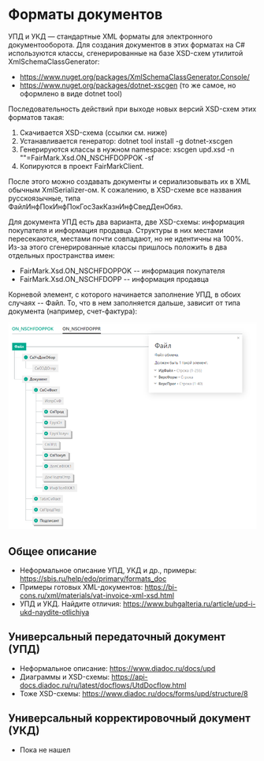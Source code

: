 ﻿# Форматы документов

УПД и УКД — стандартные XML форматы для электронного документооборота.
Для создания документов в этих форматах на C# используются классы, 
сгенерированные на базе XSD-схем утилитой XmlSchemaClassGenerator:

* https://www.nuget.org/packages/XmlSchemaClassGenerator.Console/
* https://www.nuget.org/packages/dotnet-xscgen (то же самое, но оформлено в виде dotnet tool)

Последовательность действий при выходе новых версий XSD-схем этих форматов такая:

1. Скачивается XSD-схема (ссылки см. ниже)
2. Устанавливается генератор: dotnet tool install -g dotnet-xscgen
2. Генерируются классы в нужном namespace: xscgen upd.xsd -n ""=FairMark.Xsd.ON_NSCHFDOPPOK -sf
3. Копируются в проект FairMarkClient.

После этого можно создавать документы и сериализовывать их в XML обычным XmlSerializer-ом.
К сожалению, в XSD-схеме все названия русскоязычные, типа ФайлИнфПокИнфПокГосЗакКазнИнфСведДенОбяз.

Для документа УПД есть два варианта, две XSD-схемы: информация покупателя и информация продавца.
Структуры в них местами пересекаются, местами почти совпадают, но не идентичны на 100%.
Из-за этого сгенерированные классы пришлось положить в два отдельных пространства имен:

* FairMark.Xsd.ON_NSCHFDOPPOK -- информация покупателя
* FairMark.Xsd.ON_NSCHFDOPP -- информация продавца

Корневой элемент, с которого начинается заполнение УПД, в обоих случаях -- Файл.
То, что в нем заполняется дальше, зависит от типа документа (например, счет-фактура):

[![XsdSchema.png](XsdSchema.png)](https://www.diadoc.ru/docs/forms/upd/structure/8)

## Общее описание

* Неформальное описание УПД, УКД и др., примеры: https://sbis.ru/help/edo/primary/formats_doc
* Примеры готовых XML-документов: https://bi-cons.ru/xml/materials/vat-invoice-xml-xsd.html
* УПД и УКД. Найдите отличия: https://www.buhgalteria.ru/article/upd-i-ukd-naydite-otlichiya

## Универсальный передаточный документ (УПД)

* Неформальное описание: https://www.diadoc.ru/docs/upd
* Диаграммы и XSD-схемы: https://api-docs.diadoc.ru/ru/latest/docflows/UtdDocflow.html
* Тоже XSD-схемы: https://www.diadoc.ru/docs/forms/upd/structure/8

## Универсальный корректировочный документ (УКД)

* Пока не нашел